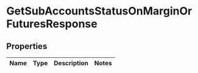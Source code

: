

# GetSubAccountsStatusOnMarginOrFuturesResponse


## Properties

| Name | Type | Description | Notes |
|------------ | ------------- | ------------- | -------------|



